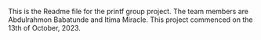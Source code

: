 This is the Readme file for the printf group project.
The team members are Abdulrahmon Babatunde and Itima Miracle.
This project commenced on the 13th of October, 2023.
